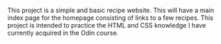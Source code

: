 This project is a simple and basic recipe website. This will have a main index
page for the homepage consisting of links to a few recipes. This project is intended
to practice the HTML and CSS knowledge I have currently acquired in the Odin course.